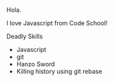 Hola.

I love Javascript from Code School!

Deadly Skills
* Javascript
* git
* Hanzo Sword
* Killing history using git rebase
